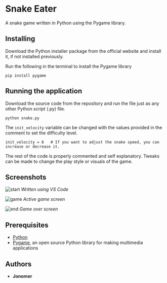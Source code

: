 # Snake Eater
A snake game written in Python using the Pygame library.


## Installing
Download the Python installer package from the official website and install it, if not installed previously.

Run the following in the terminal to install the Pygame library
```
pip install pygame
```


## Running the application
Download the source code from the repository and run the file just as any other Python script (.py) file.
```
python snake.py
```

The `init_velocity` variable can be changed with the values provided in the comment to set the difficulty level.
```
init_velocity = 8   # If you want to adjust the snake speed, you can increase or decrease it.
```

The rest of the code is properly commented and self explanatory. Tweaks can be made to change the play style or visuals of the game.


## Screenshots


![start](https://github.com/user-attachments/assets/47ede78b-9334-47a6-b168-c45ea11095fc)
*Written using VS Code*


![game](https://github.com/user-attachments/assets/e04ceb14-96f1-4e86-9ff4-3ab943001e62)
*Active game screen*


![end](https://github.com/user-attachments/assets/90ad383f-d993-46c2-ac97-4a518dce1df3)
*Game over screen*


## Prerequisites
* [Python](https://www.python.org)
* [Pygame](https://www.pygame.org/wiki/GettingStarted), an open source Python library for making multimedia applications


## Authors

* **Jonomer** 
